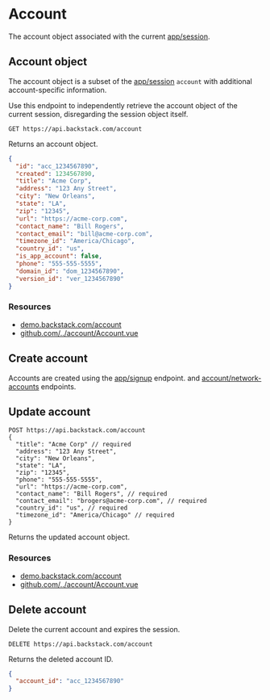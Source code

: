 # Account

The account object associated with the current [app/session](../app/session.md).

## Account object

The account object is a subset of the [app/session](../app/session.md) `account` with additional
account-specific information.

Use this endpoint to independently retrieve the account object of the current session, disregarding the session object
itself.

```http request
GET https://api.backstack.com/account
```

Returns an account object.

```json
{
  "id": "acc_1234567890",
  "created": 1234567890,
  "title": "Acme Corp",
  "address": "123 Any Street",
  "city": "New Orleans",
  "state": "LA",
  "zip": "12345",
  "url": "https://acme-corp.com",
  "contact_name": "Bill Rogers",
  "contact_email": "bill@acme-corp.com",
  "timezone_id": "America/Chicago",
  "country_id": "us",
  "is_app_account": false,
  "phone": "555-555-5555",
  "domain_id": "dom_1234567890",
  "version_id": "ver_1234567890"
}
```

### Resources

- [demo.backstack.com/account](https://demo.backstack.com/account)
- [github.com/../account/Account.vue](https://github.com/deloachtech/backstack-demo/blob/main/src/views/account/Account.vue)


## Create account

Accounts are created using the [app/signup](../app/signup.md) endpoint.
and [account/network-accounts](../account/networks#create-network-invitation) endpoints.

## Update account

```http request
POST https://api.backstack.com/account
{
  "title": "Acme Corp" // required
  "address": "123 Any Street",
  "city": "New Orleans",
  "state": "LA",
  "zip": "12345",
  "phone": "555-555-5555",
  "url": "https://acme-corp.com",
  "contact_name": "Bill Rogers", // required
  "contact_email": "brogers@acme-corp.com", // required
  "country_id": "us", // required
  "timezone_id": "America/Chicago" // required
}
```

Returns the updated account object.

<!--@include: includes/update-info.md-->


### Resources

- [demo.backstack.com/account](https://demo.backstack.com/account)
- [github.com/../account/Account.vue](https://github.com/deloachtech/backstack-demo/blob/main/src/views/account/Accoun.vue)


## Delete account

Delete the current account and expires the session.

```http request
DELETE https://api.backstack.com/account
```

Returns the deleted account ID.

```json
{
  "account_id": "acc_1234567890"
}
```


